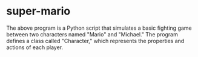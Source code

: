 # super-mario
The above program is a Python script that simulates a basic fighting game between two characters named "Mario" and "Michael." The program defines a class called "Character," which represents the properties and actions of each player.
